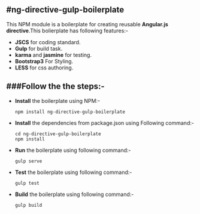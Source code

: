 #ng-directive-gulp-boilerplate
---

This NPM module is a boilerplate for creating reusable __Angular.js directive__.This bolierplate
has following features:-

* __JSCS__ for coding standard.
* __Gulp__ for build task.
* __karma__ and __jasmine__ for testing.
* __Bootstrap3__ For Styling.
* __LESS__ for css authoring.

###Follow the the steps:-
---

* __Install__ the boilerplate using NPM:-

    ````
    npm install ng-directive-gulp-boilerplate
    ````

* __Install__ the dependencies from package.json using Following command:-

    ````
    cd ng-directive-gulp-boilerplate
    npm install
    ````

* __Run__ the boilerplate using following command:-

    ````gulp serve````

* __Test__ the boilerplate using following command:-

    ````
    gulp test
    ````

* __Build__ the boilerplate using following command:-
    
    ````
    gulp build
    ````
